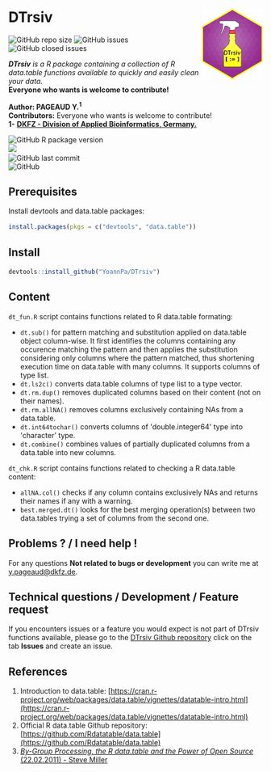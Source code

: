 # DTrsiv <img src="img/DTrsiv_hexsticker-ai.png" align="right" height="140" />  

![GitHub repo size](https://img.shields.io/github/repo-size/YoannPa/DTrsiv)
![GitHub issues](https://img.shields.io/github/issues-raw/YoannPa/DTrsiv)
![GitHub closed issues](https://img.shields.io/github/issues-closed-raw/YoannPa/DTrsiv)  

_**DTrsiv** is a R package containing a collection of R data.table functions available to quickly and easily clean your data._  
**Everyone who wants is welcome to contribute!**

**Author: PAGEAUD Y.<sup>1</sup>**  
**Contributors:** Everyone who wants is welcome to contribute!  
**1-** [**DKFZ - Division of Applied Bioinformatics, Germany.**](https://www.dkfz.de/en/applied-bioinformatics/index.php)  

![GitHub R package version](https://img.shields.io/github/r-package/v/YoannPa/DTrsiv?label=Package%20version&logo=RStudio&logoColor=white&style=for-the-badge)  
<img src="https://img.shields.io/static/v1?label=compatibility&message=4.2.0%20(2022-04-22)%20--%20%22Vigorous%20Calisthenics%22&color=blue&logo=R&logoColor=white&style=for-the-badge" />  
![GitHub last commit](https://img.shields.io/github/last-commit/YoannPa/Dtrsiv?logo=git&style=for-the-badge)  
![GitHub](https://img.shields.io/github/license/YoannPa/DTrsiv?color=brightgreen&style=for-the-badge)  

## Prerequisites
Install devtools and data.table packages:  
```R
install.packages(pkgs = c("devtools", "data.table"))
```

## Install
```R
devtools::install_github("YoannPa/DTrsiv")
```

## Content
`dt_fun.R` script contains functions related to R data.table formating:  
* `dt.sub()` for pattern matching and substitution applied on data.table object column-wise. It first identifies the columns containing any occurence matching the pattern and then applies the substitution considering only columns where the pattern matched, thus shortening execution time on data.table with many columns. It supports columns of type list.  
* `dt.ls2c()` converts data.table columns of type list to a type vector.  
* `dt.rm.dup()` removes duplicated columns based on their content (not on their names).  
* `dt.rm.allNA()` removes columns exclusively containing NAs from a data.table.  
* `dt.int64tochar()` converts columns of 'double.integer64' type into 'character' type.  
* `dt.combine()` combines values of partially duplicated columns from a data.table into new columns.  

`dt_chk.R` script contains functions related to checking a R data.table content:  
* `allNA.col()` checks if any column contains exclusively NAs and returns their names if any with a warning.  
* `best.merged.dt()` looks for the best merging operation(s) between two data.tables trying a set of columns from the second one.  

## Problems ? / I need help !
For any questions **Not related to bugs or development** you can write me at [y.pageaud@dkfz.de](y.pageaud@dkfz.de).
 
## Technical questions / Development / Feature request
If you encounters issues or a feature you would expect is not part of DTrsiv functions available, please go to the [DTrsiv Github repository](https://github.com/YoannPa/DTrsiv) click on the tab **Issues** and create an issue.  

## References
1. Introduction to data.table: [https://cran.r-project.org/web/packages/data.table/vignettes/datatable-intro.html](https://cran.r-project.org/web/packages/data.table/vignettes/datatable-intro.html)  
2. Official R data.table Github repository: [https://github.com/Rdatatable/data.table](https://github.com/Rdatatable/data.table)  
3. [_By-Group Processing, the R data.table and the Power of Open Source_ (22.02.2011) - Steve Miller](https://www.information-management.com/opinion/by-group-processing-the-r-datatable-and-the-power-of-open-source)  

